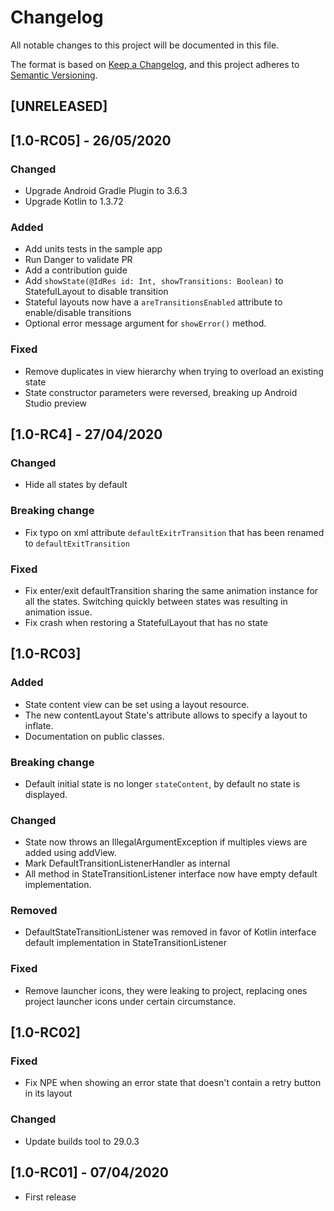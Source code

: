 # Changelog
All notable changes to this project will be documented in this file.

The format is based on [Keep a Changelog](https://keepachangelog.com/en/1.0.0/),
and this project adheres to [Semantic Versioning](https://semver.org/spec/v2.0.0.html).

## [UNRELEASED]

## [1.0-RC05] - 26/05/2020
### Changed
- Upgrade Android Gradle Plugin to 3.6.3
- Upgrade Kotlin to 1.3.72
### Added
- Add units tests in the sample app
- Run Danger to validate PR
- Add a contribution guide
- Add `showState(@IdRes id: Int, showTransitions: Boolean)` to StatefulLayout to disable transition
- Stateful layouts now have a `areTransitionsEnabled` attribute to enable/disable transitions
- Optional error message argument for `showError()` method.
### Fixed
- Remove duplicates in view hierarchy when trying to overload an existing state
- State constructor parameters were reversed, breaking up Android Studio preview

## [1.0-RC4] - 27/04/2020
### Changed
- Hide all states by default
### Breaking change
- Fix typo on xml attribute `defaultExitrTransition` that has been renamed to `defaultExitTransition`
### Fixed
- Fix enter/exit defaultTransition sharing the same animation instance for all the states. Switching
quickly between states was resulting in animation issue.
- Fix crash when restoring a StatefulLayout that has no state

## [1.0-RC03]
### Added
- State content view can be set using a layout resource.
- The new contentLayout State's attribute allows to specify a layout to inflate.
- Documentation on public classes.  
### Breaking change
- Default initial state is no longer `stateContent`, by default no state is displayed.
### Changed
- State now throws an IllegalArgumentException if multiples views are added using addView.
- Mark DefaultTransitionListenerHandler as internal
- All method in StateTransitionListener interface now have empty default implementation.
### Removed
- DefaultStateTransitionListener was removed in favor of Kotlin interface default implementation in
StateTransitionListener
### Fixed
- Remove launcher icons, they were leaking to project, replacing ones project launcher icons under certain circumstance.

## [1.0-RC02]
### Fixed
- Fix NPE when showing an error state that doesn't contain a retry button in its layout
### Changed
- Update builds tool to 29.0.3

## [1.0-RC01] - 07/04/2020
- First release

